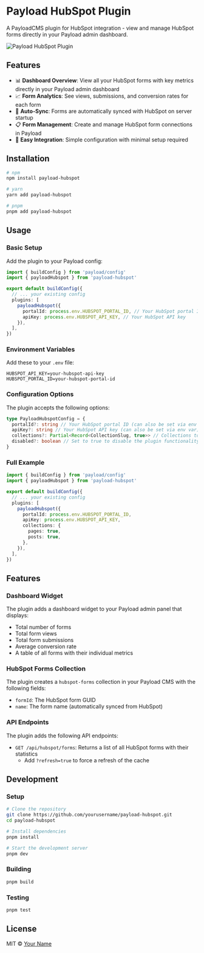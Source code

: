 # Payload HubSpot Plugin

A PayloadCMS plugin for HubSpot integration - view and manage HubSpot forms directly in your Payload admin dashboard.

![Payload HubSpot Plugin](https://via.placeholder.com/800x400?text=Payload+HubSpot+Plugin)

## Features

- 📊 **Dashboard Overview**: View all your HubSpot forms with key metrics directly in your Payload admin dashboard
- 📈 **Form Analytics**: See views, submissions, and conversion rates for each form
- 🔄 **Auto-Sync**: Forms are automatically synced with HubSpot on server startup
- 📋 **Form Management**: Create and manage HubSpot form connections in Payload
- 🔌 **Easy Integration**: Simple configuration with minimal setup required

## Installation

```bash
# npm
npm install payload-hubspot

# yarn
yarn add payload-hubspot

# pnpm
pnpm add payload-hubspot
```

## Usage

### Basic Setup

Add the plugin to your Payload config:

```typescript
import { buildConfig } from 'payload/config'
import { payloadHubspot } from 'payload-hubspot'

export default buildConfig({
  // ... your existing config
  plugins: [
    payloadHubspot({
      portalId: process.env.HUBSPOT_PORTAL_ID, // Your HubSpot portal ID
      apiKey: process.env.HUBSPOT_API_KEY, // Your HubSpot API key
    }),
  ],
})
```

### Environment Variables

Add these to your `.env` file:

```
HUBSPOT_API_KEY=your-hubspot-api-key
HUBSPOT_PORTAL_ID=your-hubspot-portal-id
```

### Configuration Options

The plugin accepts the following options:

```typescript
type PayloadHubspotConfig = {
  portalId?: string // Your HubSpot portal ID (can also be set via env var)
  apiKey?: string // Your HubSpot API key (can also be set via env var)
  collections?: Partial<Record<CollectionSlug, true>> // Collections to add HubSpot fields to
  disabled?: boolean // Set to true to disable the plugin functionality
}
```

### Full Example

```typescript
import { buildConfig } from 'payload/config'
import { payloadHubspot } from 'payload-hubspot'

export default buildConfig({
  // ... your existing config
  plugins: [
    payloadHubspot({
      portalId: process.env.HUBSPOT_PORTAL_ID,
      apiKey: process.env.HUBSPOT_API_KEY,
      collections: {
        pages: true,
        posts: true,
      },
    }),
  ],
})
```

## Features

### Dashboard Widget

The plugin adds a dashboard widget to your Payload admin panel that displays:

- Total number of forms
- Total form views
- Total form submissions
- Average conversion rate
- A table of all forms with their individual metrics

### HubSpot Forms Collection

The plugin creates a `hubspot-forms` collection in your Payload CMS with the following fields:

- `formId`: The HubSpot form GUID
- `name`: The form name (automatically synced from HubSpot)

### API Endpoints

The plugin adds the following API endpoints:

- `GET /api/hubspot/forms`: Returns a list of all HubSpot forms with their statistics
  - Add `?refresh=true` to force a refresh of the cache

## Development

### Setup

```bash
# Clone the repository
git clone https://github.com/yourusername/payload-hubspot.git
cd payload-hubspot

# Install dependencies
pnpm install

# Start the development server
pnpm dev
```

### Building

```bash
pnpm build
```

### Testing

```bash
pnpm test
```

## License

MIT © [Your Name](https://yourwebsite.com)
